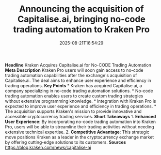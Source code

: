 ﻿---
title: "Announcing the acquisition of Capitalise.ai, bringing no-code trading automation to Kraken Pro"
date: "2025-08-21T16:54:29"
category: "Markets"
summary: ""
slug: "announcing the acquisition of capitaliseai bringing nocode t"
source_urls:
  - "https://blog.kraken.com/news/capitalise-ai"
seo:
  title: "Announcing the acquisition of Capitalise.ai, bringing no-code trading automation to Kraken Pro | Hash n Hedge"
  description: ""
  keywords: ["news", "markets", "brief"]
---
**Headline** Kraken Acquires Capitalise.ai for No-CODE Trading Automation  **Meta Description** Kraken Pro users will soon gain access to no-code trading automation capabilities after the exchange's acquisition of Capitalise.ai. The deal aims to enhance user experience and efficiency in trading operations.  **Key Points**  * Kraken has acquired Capitalise.ai, a company specializing in no-code trading automation solutions. * No-code trading automation enables users to create custom trading strategies without extensive programming knowledge. * Integration with Kraken Pro is expected to improve user experience and efficiency in trading operations. * The acquisition supports Kraken's mission to provide innovative and accessible cryptocurrency trading services.  **Short Takeaways**  1.  **Enhanced User Experience**: By incorporating no-code trading automation into Kraken Pro, users will be able to streamline their trading activities without needing extensive technical expertise. 2.  **Competitive Advantage**: This strategic move positions Kraken as a leader in the cryptocurrency exchange market by offering cutting-edge solutions to its customers.  **Sources** https://blog.kraken.com/news/capitalise-ai 
